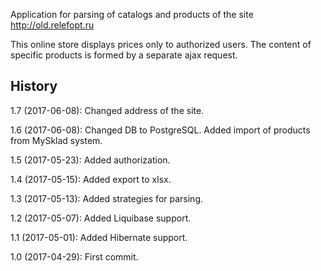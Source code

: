 Application for parsing of catalogs and products of the site http://old.relefopt.ru

This online store displays prices only to authorized users.
The content of specific products is formed by a separate ajax request.

## History
1.7 (2017-06-08): Changed address of the site.

1.6 (2017-06-08): Changed DB to PostgreSQL. Added import of products from MySklad system.

1.5 (2017-05-23): Added authorization.

1.4 (2017-05-15): Added export to xlsx.

1.3 (2017-05-13): Added strategies for parsing.

1.2 (2017-05-07): Added Liquibase support.

1.1 (2017-05-01): Added Hibernate support.

1.0 (2017-04-29): First commit.
